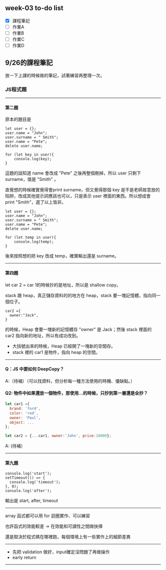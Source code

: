 ## week-03 to-do list
- [x] 課程筆記
- [ ] 作業A
- [ ] 作業B
- [ ] 作業C
- [ ] 作業D

## 9/26的課程筆記

放一下上課的時候做的筆記，試著練習再整理一次。

### JS程式題
---
#### 第二題
原本的題目是
``` JS
let user = {};
user.name = "John";
user.surname = " Smith";
user.name = "Pete";
delete user.name;

for (let key in user){
    console.log(key);
}
```

這題的話知道 name 會改成 "Pete" 之後再整個刪掉，所以 user 只剩下 surname，值是 "Smith" 。

直覺想的時候確實覺得會print surname，但又覺得那個 key 是不是老師故意放的陷阱，改成其他提示詞應該也可以，只是表示 user 裡面的東西。所以想成會 print "Smith"，選了以上皆非。

```JS
let user = {};
user.name = "John";
user.surname = " Smith";
user.name = "Pete";
delete user.name;

for (let temp in user){
    console.log(temp);
}
```
後來按照想的把 key 改成 temp，確實輸出還是 surname。

---
#### 第四題
let car 2 = car 1的時候抄的是地址，所以是 shallow copy。

stack 跟 heap，真正儲存資料的的地方在 heap，stack 要一塊記憶體，指向同一個位子。

```JS
car2 ={
  owner:"Jack",
}
```

的時候，Heap 會要一塊新的記憶體存 "owner" 是 Jack；然後 stack 裡面的 car2 指向新的地址，所以有成功改到。

- 大括號出來的時候，Heap 已經開了一塊新的空間存。
- stack 裡的 car1 是物件，指向 heap 的空間。

---
#### Q：JS 中要如何 DeepCopy？

A:（待補）（可以找資料，但分析每一種方法使用的時機、優缺點。）

#### Q2: 物件中如果還放一個物件，那使用...的時候，只抄到第一層還是全抄？

```jsx
let car1 ={
  brand: 'ford',
  color: 'red',
  owner: 'Paul',
  object: ...
};
```

```jsx
let car2 = {...car1, owner:'John', price:10000};
```

A: (待補）

---
#### 第九題

```Js
console.log('start');
setTimeout(() => {
  console.log('timeout');
}, 0);
console.log('after');
```
輸出是 start, after, timeout

---

array 函式都可以用 for 迴圈實作、可以練習

也許函式的效能較差 → 在效能和可讀性之間做抉擇

還是取決於程式碼在哪裡跑，每個環境上有一些實作上的細節差異

---

- 先把 validation 做好，input確定沒問題了再做操作
- early return

---


